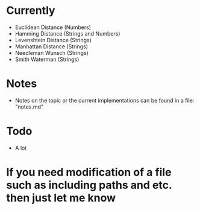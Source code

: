 # Currently
- Euclidean Distance (Numbers)
- Hamming Distance (Strings and Numbers)
- Levenshtein Distance (Strings)
- Manhattan Distance (Strings)
- Needleman Wunsch (Strings)
- Smith Waterman (Strings)

# Notes
- Notes on the topic or the current implementations can be found in a file: "notes.md"


# Todo
- A lot

# If you need modification of a file such as including paths and etc. then just let me know  
